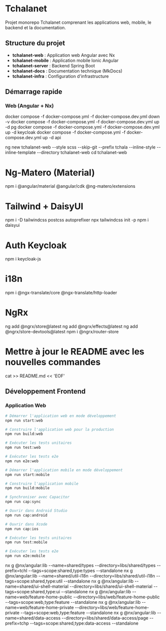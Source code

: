 
# Tchalanet

Projet monorepo Tchalanet comprenant les applications web, mobile, le backend et la documentation.

## Structure du projet

- **tchalanet-web** : Application web Angular avec Nx
- **tchalanet-mobile** : Application mobile Ionic Angular
- **tchalanet-server** : Backend Spring Boot
- **tchalanet-docs** : Documentation technique (MkDocs)
- **tchalanet-infra** : Configuration d'infrastructure

## Démarrage rapide

### Web (Angular + Nx)



docker compose -f docker-compose.yml -f docker-compose.dev.yml down -v
docker compose -f docker-compose.yml -f docker-compose.dev.yml up -d pg
docker compose -f docker-compose.yml -f docker-compose.dev.yml up -d keycloak
docker compose -f docker-compose.yml -f docker-compose.dev.yml up -d api

ng new tchalanet-web --style scss --skip-git --prefix tchala --inline-style --inline-template --directory tchalanet-web
cd tchalanet-web

# Ng-Matero (Material)
npm i @angular/material @angular/cdk @ng-matero/extensions

# Tailwind + DaisyUI
npm i -D tailwindcss postcss autoprefixer
npx tailwindcss init -p
npm i daisyui

# Auth Keycloak
npm i keycloak-js

# i18n
npm i @ngx-translate/core @ngx-translate/http-loader

# NgRx
ng add @ngrx/store@latest
ng add @ngrx/effects@latest
ng add @ngrx/store-devtools@latest
npm i @ngrx/router-store

# Mettre à jour le README avec les nouvelles commandes
cat >> README.md << 'EOF'

## Développement Frontend

### Application Web
```bash
# Démarrer l'application web en mode développement
npm run start:web

# Construire l'application web pour la production
npm run build:web

# Exécuter les tests unitaires
npm run test:web

# Exécuter les tests e2e
npm run e2e:web

# Démarrer l'application mobile en mode développement
npm run start:mobile

# Construire l'application mobile
npm run build:mobile

# Synchroniser avec Capacitor
npm run cap:sync

# Ouvrir dans Android Studio
npm run cap:android

# Ouvrir dans Xcode
npm run cap:ios

# Exécuter les tests unitaires
npm run test:mobile

# Exécuter les tests e2e
npm run e2e:mobile

```

nx g @nx/angular:lib --name=shared/types --directory=libs/shared/types --prefix=tchl --tags=scope:shared,type:types --standalone
nx g @nx/angular:lib --name=shared/util-i18n --directory=libs/shared/util-i18n --tags=scope:shared,type:util --standalone
nx g @nx/angular:lib --name=shared/ui-shell-material --directory=libs/shared/ui-shell-material --tags=scope:shared,type:ui --standalone
nx g @nx/angular:lib --name=web/feature-home-public --directory=libs/web/feature-home-public  --tags=scope:web,type:feature --standalone
nx g @nx/angular:lib --name=web/feature-home-private --directory=libs/web/feature-home-private  --tags=scope:web,type:feature --standalone
nx g @nx/angular:lib --name=shared/data-access --directory=libs/shared/data-access/page --prefix=tchp --tags=scope:shared,type:data-access --standalone
